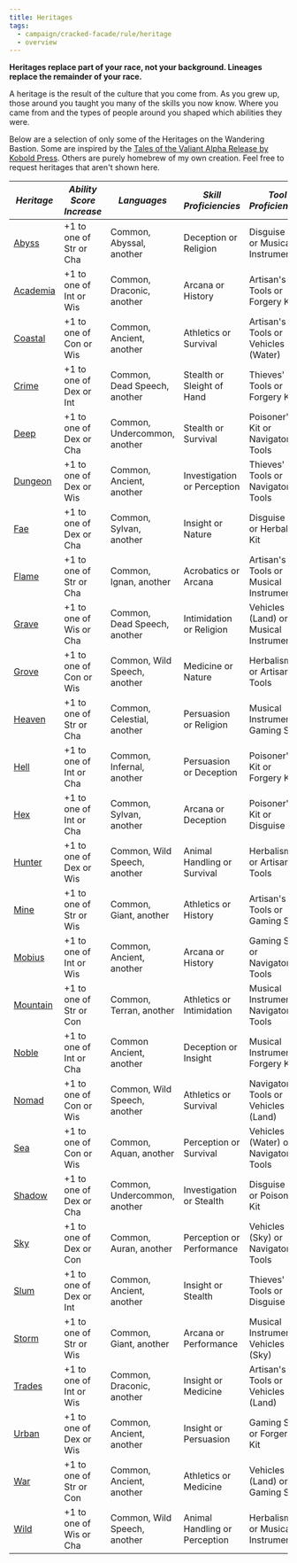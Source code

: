 ```yaml
---
title: Heritages
tags:
  - campaign/cracked-facade/rule/heritage
  - overview
---
```


**Heritages replace part of your race, not your background. Lineages replace the remainder of your race.**

A heritage is the result of the culture that you come from. As you grew up, those around you taught you many of the skills you now know. Where you came from and the types of people around you shaped which abilities they were.

Below are a selection of only some of the Heritages on the Wandering Bastion. Some are inspired by the [Tales of the Valiant Alpha Release by Kobold Press](https://koboldpress.com/kpstore/product/tales-of-the-valiant-alpha-release-pdf/). Others are purely homebrew of my own creation. Feel free to request heritages that aren't shown here.

| ***Heritage***          | ***Ability Score Increase*** | ***Languages***              | ***Skill Proficiencies***     | ***Tool Proficiencies***                |
| ----------------------- | ---------------------------- | ---------------------------- | ----------------------------- | --------------------------------------- |
| [Abyss](abyss.md)       | +1 to one of Str or Cha      | Common, Abyssal, another     | Deception or Religion         | Disguise Kit or Musical Instrument      |
| [Academia](academia.md) | +1 to one of Int or Wis      | Common, Draconic, another    | Arcana or History             | Artisan's Tools or Forgery Kit          |
| [Coastal](coast.md)     | +1 to one of Con or Wis      | Common, Ancient, another     | Athletics or Survival         | Artisan's Tools or Vehicles (Water)     |
| [Crime](crime.md)       | +1 to one of Dex or Int      | Common, Dead Speech, another | Stealth or Sleight of Hand    | Thieves' Tools or Forgery Kit           |
| [Deep](deep.md)         | +1 to one of Dex or Cha      | Common, Undercommon, another | Stealth or Survival           | Poisoner's Kit or Navigator's Tools     |
| [Dungeon](dungeon.md)   | +1 to one of Dex or Wis      | Common, Ancient, another     | Investigation or Perception   | Thieves' Tools or Navigator's Tools     |
| [Fae](fae.md)           | +1 to one of Dex or Cha      | Common, Sylvan, another      | Insight or Nature             | Disguise Kit or Herbalism Kit           |
| [Flame](flame.md)       | +1 to one of Str or Cha      | Common, Ignan, another       | Acrobatics or Arcana          | Artisan's Tools or Musical Instrument   |
| [Grave](grave.md)       | +1 to one of Wis or Cha      | Common, Dead Speech, another | Intimidation or Religion      | Vehicles (Land) or Musical Instrument   |
| [Grove](grove.md)       | +1 to one of Con or Wis      | Common, Wild Speech, another | Medicine or Nature            | Herbalism Kit or Artisan's Tools        |
| [Heaven](heaven.md)     | +1 to one of Str or Cha      | Common, Celestial, another   | Persuasion or Religion        | Musical Instrument or Gaming Set        |
| [Hell](hell.md)         | +1 to one of Int or Cha      | Common, Infernal, another    | Persuasion or Deception       | Poisoner's Kit or Forgery Kit           |
| [Hex](hex.md)           | +1 to one of Int or Cha      | Common, Sylvan, another      | Arcana or Deception           | Poisoner's Kit or Disguise Kit          |
| [Hunter](hunter.md)     | +1 to one of Dex or Wis      | Common, Wild Speech, another | Animal Handling or Survival   | Herbalism Kit or Artisan's Tools        |
| [Mine](mine.md)         | +1 to one of Str or Wis      | Common, Giant, another       | Athletics or History          | Artisan's Tools or Gaming Set           |
| [Mobius](mobius.md)     | +1 to one of Int or Wis      | Common, Ancient, another     | Arcana or History             | Gaming Set or Navigator's Tools         |
| [Mountain](mountain.md) | +1 to one of Str or Con      | Common, Terran, another      | Athletics or Intimidation     | Musical Instrument or Navigator's Tools |
| [Noble](noble.md)       | +1 to one of Int or Cha      | Common Ancient, another      | Deception or Insight          | Musical Instrument or Forgery Kit       |
| [Nomad](nomad.md)       | +1 to one of Con or Wis      | Common, Wild Speech, another | Athletics or Survival         | Navigator's Tools or Vehicles (Land)    |
| [Sea](sea.md)           | +1 to one of Con or Wis      | Common, Aquan, another       | Perception or Survival        | Vehicles (Water) or Navigator's Tools   |
| [Shadow](shadow.md)     | +1 to one of Dex or Cha      | Common, Undercommon, another | Investigation or Stealth      | Disguise Kit or Poisoner's Kit          |
| [Sky](sky.md)           | +1 to one of Dex or Con      | Common, Auran, another       | Perception or Performance     | Vehicles (Sky) or Navigator's Tools     |
| [Slum](slum.md)         | +1 to one of Dex or Int      | Common, Ancient, another     | Insight or Stealth            | Thieves' Tools or Disguise Kit          |
| [Storm](storm.md)       | +1 to one of Str or Wis      | Common, Giant, another       | Arcana or Performance         | Musical Instrument or Vehicles (Sky)    |
| [Trades](trades.md)     | +1 to one of Int or Wis      | Common, Draconic, another    | Insight or Medicine           | Artisan's Tools or Vehicles (Land)      |
| [Urban](urban.md)       | +1 to one of Dex or Wis      | Common, Ancient, another     | Insight or Persuasion         | Gaming Set or Forgery Kit               |
| [War](war.md)           | +1 to one of Str or Con      | Common, Ancient, another     | Athletics or Medicine         | Vehicles (Land) or Gaming Set           |
| [Wild](wild.md)         | +1 to one of Wis or Cha      | Common, Wild Speech, another | Animal Handling or Perception | Herbalism Kit or Musical Instrument     |
